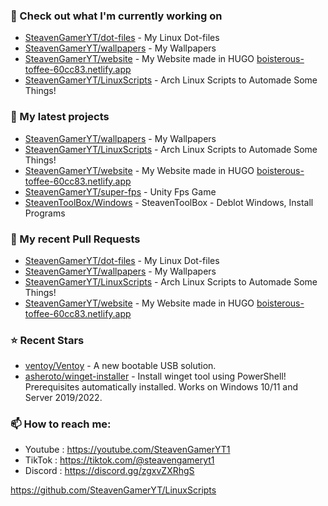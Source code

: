 ### 👷 Check out what I'm currently working on

- [SteavenGamerYT/dot-files](https://github.com/SteavenGamerYT/dot-files) - My Linux Dot-files
- [SteavenGamerYT/wallpapers](https://github.com/SteavenGamerYT/wallpapers) - My Wallpapers
- [SteavenGamerYT/website](https://github.com/SteavenGamerYT/website) - My Website made in HUGO [boisterous-toffee-60cc83.netlify.app](https://boisterous-toffee-60cc83.netlify.app)
- [SteavenGamerYT/LinuxScripts](https://github.com/SteavenGamerYT/LinuxScripts) - Arch Linux Scripts to Automade Some Things!
### 🌱 My latest projects

- [SteavenGamerYT/wallpapers](https://github.com/SteavenGamerYT/wallpapers) - My Wallpapers
- [SteavenGamerYT/LinuxScripts](https://github.com/SteavenGamerYT/LinuxScripts) - Arch Linux Scripts to Automade Some Things!
- [SteavenGamerYT/website](https://github.com/SteavenGamerYT/website) - My Website made in HUGO [boisterous-toffee-60cc83.netlify.app](https://boisterous-toffee-60cc83.netlify.app)
- [SteavenGamerYT/super-fps](https://github.com/SteavenGamerYT/super-fps) - Unity Fps Game
- [SteavenToolBox/Windows](https://github.com/SteavenToolBox/Windows) - SteavenToolBox - Deblot Windows, Install Programs
### 🔨 My recent Pull Requests

- [SteavenGamerYT/dot-files](https://github.com/SteavenGamerYT/dot-files) - My Linux Dot-files
- [SteavenGamerYT/wallpapers](https://github.com/SteavenGamerYT/wallpapers) - My Wallpapers
- [SteavenGamerYT/LinuxScripts](https://github.com/SteavenGamerYT/LinuxScripts) - Arch Linux Scripts to Automade Some Things!
- [SteavenGamerYT/website](https://github.com/SteavenGamerYT/website) - My Website made in HUGO [boisterous-toffee-60cc83.netlify.app](https://boisterous-toffee-60cc83.netlify.app)

### ⭐ Recent Stars

- [ventoy/Ventoy](https://github.com/ventoy/Ventoy) - A new bootable USB solution.
- [asheroto/winget-installer](https://github.com/asheroto/winget-installer) - Install winget tool using PowerShell! Prerequisites automatically installed. Works on Windows 10/11 and Server 2019/2022.
### 📫 How to reach me:
  - Youtube   : <https://youtube.com/SteavenGamerYT1>
  - TikTok    : <https://tiktok.com/@steavengameryt1>
  - Discord   : <https://discord.gg/zgxvZXRhgS>

https://github.com/SteavenGamerYT/LinuxScripts